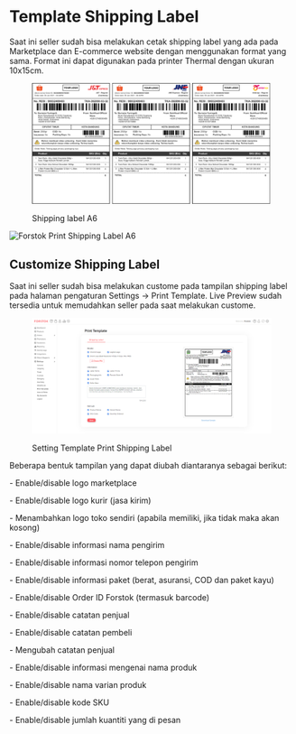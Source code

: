 # Template Shipping Label

Saat ini seller sudah bisa melakukan cetak shipping label yang ada pada Marketplace dan E-commerce website dengan menggunakan format yang sama. Format ini dapat digunakan pada printer Thermal dengan ukuran 10x15cm.&#x20;

<figure><img src="../../.gitbook/assets/zaaaa.png" alt=""><figcaption><p>Shipping label A6</p></figcaption></figure>

![Forstok Print Shipping Label A6](../../.gitbook/assets/forstok-print-label.gif)

## **Customize Shipping Label**

Saat ini seller sudah bisa melakukan custome pada tampilan shipping label pada halaman pengaturan  Settings -> Print Template. Live Preview sudah tersedia untuk memudahkan seller pada saat melakukan custome.

<figure><img src="../../.gitbook/assets/tttt.png" alt=""><figcaption><p>Setting Template Print Shipping Label</p></figcaption></figure>

Beberapa bentuk tampilan yang dapat diubah diantaranya sebagai berikut:

\- Enable/disable logo marketplace

\- Enable/disable logo kurir (jasa kirim)

\- Menambahkan logo toko sendiri (apabila memiliki, jika tidak maka akan kosong)

\- Enable/disable informasi nama pengirim

\- Enable/disable informasi nomor telepon pengirim

\- Enable/disable informasi paket (berat, asuransi, COD dan paket kayu)

\- Enable/disable Order ID Forstok (termasuk barcode)

\- Enable/disable catatan penjual

\- Enable/disable catatan pembeli

\- Mengubah catatan penjual

\- Enable/disable informasi mengenai nama produk

\- Enable/disable nama varian produk

\- Enable/disable kode SKU

\- Enable/disable jumlah kuantiti yang di pesan
